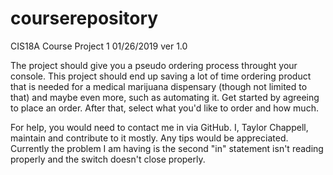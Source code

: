 # courserepository
CIS18A
Course Project 1
01/26/2019
ver 1.0

The project should give you a pseudo ordering process throught your console.
This project should end up saving a lot of time ordering product that is needed for a medical marijuana dispensary (though not limited to that) and maybe even more, such as automating it.
Get started by agreeing to place an order. After that, select what you'd like to order and how much.

For help, you would need to contact me in via GitHub.
I, Taylor Chappell, maintain and contribute to it mostly. Any tips would be appreciated. Currently the problem I am having is the second "in" statement isn't reading properly and the switch doesn't close properly.
